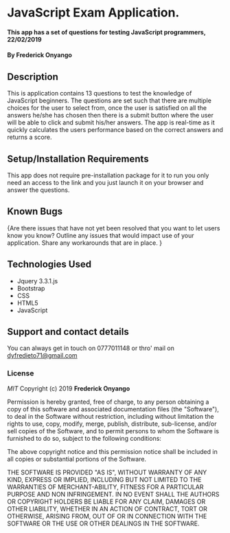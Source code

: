 # JavaScript Exam Application.
#### This app has a set of questions for testing JavaScript programmers, 22/02/2019
#### By **Frederick Onyango**
## Description
This is application contains 13 questions to test the knowledge of JavaScript beginners. The questions are set such that there are multiple choices for the user to select from, once the user is satisfied on all the answers he/she has chosen then there is a submit button where the user will be able to click and submit his/her answers. The app is real-time as it quickly calculates the users performance based on the correct answers and returns a score. 
## Setup/Installation Requirements
This app does not require pre-installation package for it to run you only need an access to the link and you just launch it on your browser and answer the questions.
## Known Bugs
{Are there issues that have not yet been resolved that you want to let users know you know? Outline any issues that would impact use of your application. Share any workarounds that are in place. }
## Technologies Used
* Jquery 3.3.1.js
* Bootstrap
* CSS
* HTML5
* JavaScript
## Support and contact details
You can always get in touch on 0777011148 or thro' mail on dyfredieto71@gmail.com
### License
*MIT*
Copyright (c) 2019 **Frederick Onyango**

Permission is hereby granted, free of charge, to any person obtaining a copy of this software and associated documentation files (the "Software"), to deal in the Software without restriction, including without limitation the rights to use, copy, modify, merge, publish, distribute, sub-license, and/or sell copies of the Software, and to permit persons to whom the Software is furnished to do so, subject to the following conditions:

The above copyright notice and this permission notice shall be included in all copies or substantial portions of the Software.

THE SOFTWARE IS PROVIDED "AS IS", WITHOUT WARRANTY OF ANY KIND, EXPRESS OR IMPLIED, INCLUDING BUT NOT LIMITED TO THE WARRANTIES OF MERCHANT-ABILITY, FITNESS FOR A PARTICULAR PURPOSE AND NON INFRINGEMENT. IN NO EVENT SHALL THE AUTHORS OR COPYRIGHT HOLDERS BE LIABLE FOR ANY CLAIM, DAMAGES OR OTHER LIABILITY, WHETHER IN AN ACTION OF CONTRACT, TORT OR OTHERWISE, ARISING FROM, OUT OF OR IN CONNECTION WITH THE SOFTWARE OR THE USE OR OTHER DEALINGS IN THE SOFTWARE.
